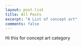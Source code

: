 ```yaml
---
layout: post-list
title: All Posts
excerpt: "A List of concept art"
comments: false
---
```




Hi this for concept art category
